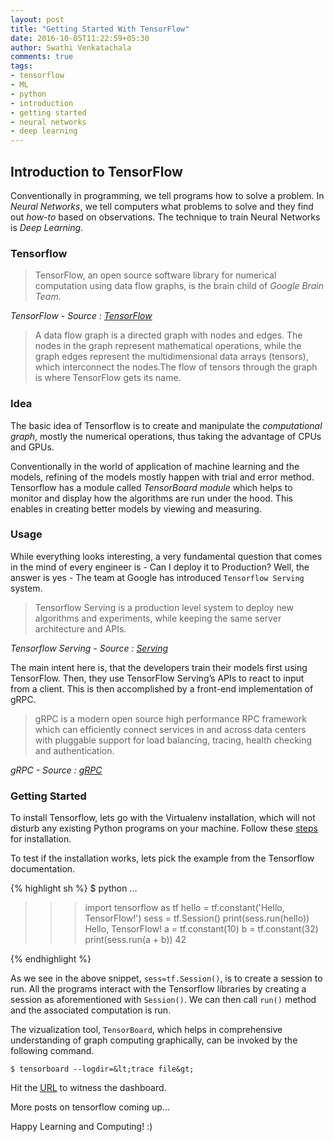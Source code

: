 ```yaml
---
layout: post
title: "Getting Started With TensorFlow"
date: 2016-10-05T11:22:59+05:30
author: Swathi Venkatachala
comments: true
tags:
- tensorflow
- ML
- python
- introduction
- getting started
- neural networks
- deep learning
---
```


## Introduction to TensorFlow

Conventionally in programming, we tell programs how to solve a problem. In *Neural Networks*, we tell computers what problems to solve and they find out *how-to* based on observations. The technique to train Neural Networks is *Deep Learning*.


### Tensorflow

> TensorFlow, an open source software library for numerical computation using data flow graphs, is the brain child of 
*Google Brain Team*. 

*TensorFlow - Source : [TensorFlow](https://www.tensorflow.org)*

> A data flow graph is a directed graph with nodes and edges. The nodes in the graph represent mathematical operations, while the graph edges represent the multidimensional data arrays (tensors), which interconnect the nodes.The flow of tensors through the graph is where TensorFlow gets its name.

### Idea 
The basic idea of Tensorflow is to create and manipulate the *computational graph*, mostly the numerical operations, thus taking the advantage of CPUs and GPUs.

Conventionally in the world of application of machine learning and the models, refining of the models mostly happen with trial and error method. Tensorflow has a module called *TensorBoard module* which helps to monitor and display how the algorithms are run under the hood. This enables in creating better models by viewing and measuring.

### Usage
While everything looks interesting, a very fundamental question that comes in the mind of every engineer is - Can I deploy it to Production?
Well, the answer is yes - The team at Google has introduced `Tensorflow Serving` system.

> Tensorflow Serving is a production level system to deploy new algorithms and experiments, while keeping the same server architecture and APIs. 

*Tensorflow Serving - Source : [Serving](https://tensorflow.github.io/serving/)*

The main intent here is, that the developers train their models first using TensorFlow. Then, they use TensorFlow Serving’s APIs to react to input from a client. This is then accomplished by a front-end implementation of gRPC.

> gRPC is a modern open source high performance RPC framework which can efficiently connect services in and across data centers with pluggable support for load balancing, tracing, health checking and authentication.

*gRPC - Source : [gRPC](http://www.grpc.io)*

### Getting Started

To install Tensorflow, lets go with the Virtualenv installation, which will not disturb any existing Python programs on your machine. Follow these [steps](https://www.tensorflow.org/versions/r0.11/get_started/os_setup.html#virtualenv-installation) for installation.

To test if the installation works, lets pick the example from the Tensorflow documentation.

{% highlight sh %}
$ python
...
>>> import tensorflow as tf
>>> hello = tf.constant('Hello, TensorFlow!')
>>> sess = tf.Session()
>>> print(sess.run(hello))
Hello, TensorFlow!
>>> a = tf.constant(10)
>>> b = tf.constant(32)
>>> print(sess.run(a + b))
42
>>>
{% endhighlight %}

As we see in the above snippet, `sess=tf.Session()`, is to create a session to run. All the programs interact with the Tensorflow libraries by creating a session as aforementioned with `Session()`. We can then call `run()` method and the associated computation is run.

The vizualization tool, `TensorBoard`, which helps in comprehensive understanding of graph computing graphically, can be invoked by the following command.

`$ tensorboard --logdir=&lt;trace file&gt;`

Hit the [URL](http://localhost:6006/) to witness the dashboard.

More posts on tensorflow coming up...

Happy Learning and Computing! :)





